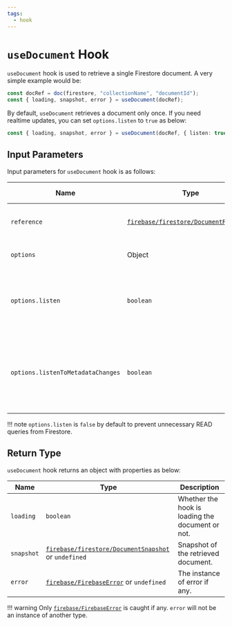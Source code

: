 ```yaml
---
tags:
  - hook
---
```


# `useDocument` Hook

`useDocument` hook is used to retrieve a single Firestore document. A very simple example would be:

```typescript
const docRef = doc(firestore, "collectionName", "documentId");
const { loading, snapshot, error } = useDocument(docRef);
```

By default, `useDocument` retrieves a document only once. If you need realtime updates, you can set `options.listen` to `true` as below:

```typescript
const { loading, snapshot, error } = useDocument(docRef, { listen: true });
```

## Input Parameters

Input parameters for `useDocument` hook is as follows:

| Name                              | Type                                                              | Description                                                                                                         | Required | Default Value                 |
| --------------------------------- | ----------------------------------------------------------------- | ------------------------------------------------------------------------------------------------------------------- | -------- | ----------------------------- |
| `reference`                       | [`firebase/firestore/DocumentReference`][DocumentReferenceRefDoc] | Reference to a document in Firestore.                                                                               | ✅       | -                             |
| `options`                         | Object                                                            | Options for the hook.                                                                                               | ❌       | See the following parameters. |
| `options.listen`                  | `boolean`                                                         | Whether to listen to realtime changes of the document or not.                                                       | ❌       | `false`                       |
| `options.listenToMetadataChanges` | `boolean`                                                         | Whether to listen to realtime changes of the document as well its metadata. See [here][EventsForMetadataChangesDoc] | ❌       | `false`                       |

!!! note
`options.listen` is `false` by default to prevent unnecessary READ queries from Firestore.

## Return Type

`useDocument` hook returns an object with properties as below:

| Name       | Type                                                                           | Description                                      |
| ---------- | ------------------------------------------------------------------------------ | ------------------------------------------------ |
| `loading`  | `boolean`                                                                      | Whether the hook is loading the document or not. |
| `snapshot` | [`firebase/firestore/DocumentSnapshot`][DocumentSnapshotRefDoc] or `undefined` | Snapshot of the retrieved document.              |
| `error`    | [`firebase/FirebaseError`][FirebaseErrorRefDoc] or `undefined`                 | The instance of error if any.                    |

!!! warning
Only [`firebase/FirebaseError`][FirebaseErrorRefDoc] is caught if any. `error` will not be an instance of another type.

[DocumentReferenceRefDoc]: https://firebase.google.com/docs/reference/node/firebase.firestore.DocumentReference
[DocumentSnapshotRefDoc]: https://firebase.google.com/docs/reference/node/firebase.firestore.DocumentSnapshot
[FirebaseErrorRefDoc]: https://firebase.google.com/docs/reference/node/firebase.FirebaseError
[EventsForMetadataChangesDoc]: https://firebase.google.com/docs/firestore/query-data/listen#events-metadata-changes
